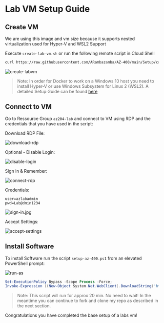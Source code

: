 # Lab VM Setup Guide

## Create VM

We are using this image and vm size because it supports nested virtualization used for Hyper-V and WSL2 Support

Execute `create-lab-vm.sh` or run the following remote script in Cloud Shell

```bash
curl https://raw.githubusercontent.com/ARambazamba/AZ-400/main/Setup/create-lab-vm.sh | bash
```

![create-labvm](_images/create-lab-vm.jpg)

> Note: In order for Docker to work on a Windows 10 host you need to install Hyper-V or use Windows Subsystem for Linux 2 (WSL2). A detailed Setup Guide can be found [here](https://github.com/ARambazamba/ClassSetup)

## Connect to VM

Go to Ressource Group `az204-lab` and connect to VM using RDP and the credentials that you have used in the script:

Download RDP File:

![download-rdp](_images/download-rdp.jpg)

Optional - Disable Login:

![disable-login](_images/disable-login.jpg)

Sign In & Remember:

![connect-rdp](_images/trust-vm.jpg)

Credentials:

```
user=azlabadmin
pwd=Lab@dmin1234
```

![sign-in.jpg](_images/sign-in.jpg)

Accept Settings:

![accept-settings](_images/accept-settings.jpg)

## Install Software

To install Software run the script `setup-az-400.ps1` from an elevated PowerShell prompt:

![run-as](_images/run-as.jpg)

```powershell
Set-ExecutionPolicy Bypass -Scope Process -Force;
Invoke-Expression ((New-Object System.Net.WebClient).DownloadString('https://raw.githubusercontent.com/arambazamba/az-400/main/Setup/setup-az-400.ps1'))
```

> Note: This script will run for approx 20 min. No need to wait! In the meantime you can continue to fork and clone my repo as described in the next section.

Congratulations you have completed the base setup of a labs vm!